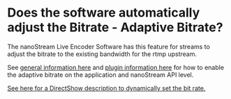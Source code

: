 # Does the software automatically adjust the Bitrate - Adaptive Bitrate?

The nanoStream Live Encoder Software has this feature for streams to adjust the bitrate to the existing bandwidth for the rtmp upstream. 

See [general information here](live_video_encoder_-_adaptive_bitrate) and [plugin information here](live_video_encoder_-_plugin_integration_api) for how to enable the adaptive bitrate on the application and nanoStream API level.

[See here for a DirectShow description to dynamically set the bit rate.](directshow-adaptive_bitrate)

